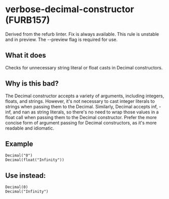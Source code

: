 # verbose-decimal-constructor (FURB157)
Derived from the refurb linter.
Fix is always available.
This rule is unstable and in preview. The --preview flag is required for use.
## What it does
Checks for unnecessary string literal or float casts in Decimal
constructors.
## Why is this bad?
The Decimal constructor accepts a variety of arguments, including
integers, floats, and strings. However, it's not necessary to cast
integer literals to strings when passing them to the Decimal.
Similarly, Decimal accepts inf, -inf, and nan as string literals,
so there's no need to wrap those values in a float call when passing
them to the Decimal constructor.
Prefer the more concise form of argument passing for Decimal
constructors, as it's more readable and idiomatic.
## Example
```
Decimal("0")
Decimal(float("Infinity"))
```
## Use instead:
```
Decimal(0)
Decimal("Infinity")
```